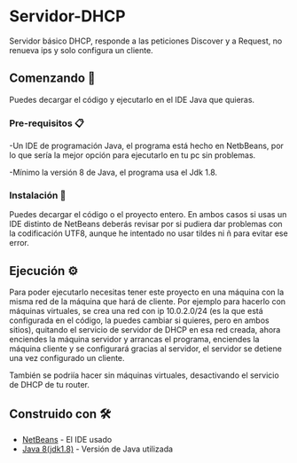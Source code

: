 # Servidor-DHCP
Servidor básico DHCP, responde a las peticiones Discover y a Request, no renueva ips y solo configura un cliente.

## Comenzando 🚀

Puedes decargar el código y ejecutarlo en el IDE Java que quieras.

### Pre-requisitos 📋

-Un IDE de programación Java, el programa está hecho en NetbBeans, por lo que sería la mejor opción para ejecutarlo en tu pc sin problemas.

-Mínimo la versión 8 de Java, el programa usa el Jdk 1.8.

### Instalación 🔧

Puedes decargar el código o el proyecto entero.
En ambos casos si usas un IDE distinto de NetBeans deberás revisar por si pudiera dar problemas con la codificación UTF8, aunque he intentado no usar tildes ni ñ para evitar ese error.

## Ejecución ⚙️

Para poder ejecutarlo necesitas tener este proyecto en una máquina con la misma red de la máquina que hará de cliente. Por ejemplo para hacerlo con máquinas virtuales, se crea una red con ip 10.0.2.0/24
(es la que está configurada en el código, la puedes cambiar si quieres, pero en ambos sitios), quitando el servicio de servidor de DHCP en esa red creada, ahora enciendes la máquina servidor y arrancas el programa,
enciendes la máquina cliente y se configurará gracias al servidor, el servidor se detiene una vez configurado un cliente.

También se podriía hacer sin máquinas virtuales, desactivando el servicio de DHCP de tu router.

## Construido con 🛠️

* [NetBeans](https://netbeans.apache.org/download/index.html) - El IDE usado
* [Java 8(jdk1.8)](https://www.java.com/es/download/ie_manual.jsp) - Versión de Java utilizada
